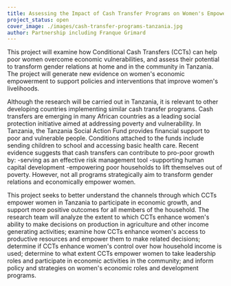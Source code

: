 ```yaml
---
title: Assessing the Impact of Cash Transfer Programs on Women's Empowerment in Tanzania
project_status: open
cover_image: ./images/cash-transfer-programs-tanzania.jpg
author: Partnership including Franque Grimard
---
```


<p>This project will examine how Conditional Cash Transfers (CCTs) can help poor women overcome economic vulnerabilities, and assess their potential to transform gender relations at home and in the community in Tanzania. The project will generate new evidence on women's economic empowerment to support policies and interventions that improve women's livelihoods.</p>

<p>Although the research will be carried out in Tanzania, it is relevant to other developing countries implementing similar cash transfer programs. Cash transfers are emerging in many African countries as a leading social protection initiative aimed at addressing poverty and vulnerability. In Tanzania, the Tanzania Social Action Fund provides financial support to poor and vulnerable people. Conditions attached to the funds include sending children to school and accessing basic health care. Recent evidence suggests that cash transfers can contribute to pro-poor growth by: -serving as an effective risk management tool -supporting human capital development -empowering poor households to lift themselves out of poverty. However, not all programs strategically aim to transform gender relations and economically empower women.</p>

<p>This project seeks to better understand the channels through which CCTs empower women in Tanzania to participate in economic growth, and support more positive outcomes for all members of the household. The research team will analyze the extent to which CCTs enhance women's ability to make decisions on production in agriculture and other income generating activities; examine how CCTs enhance women's access to productive resources and empower them to make related decisions; determine if CCTs enhance women's control over how household income is used; determine to what extent CCTs empower women to take leadership roles and participate in economic activities in the community; and inform policy and strategies on women's economic roles and development programs.</p>

